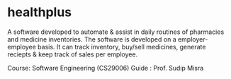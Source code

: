 # healthplus
A software developed to automate & assist in daily routines of pharmacies and medicine inventories.
The software is developed on a employer-employee basis. It can track inventory, buy/sell medicines, generate reciepts & keep track of sales per employee.

Course: Software Engineering (CS29006)
Guide : Prof. Sudip Misra

